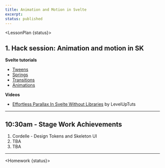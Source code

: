 ```yaml
---
title: Animation and Motion in Svelte
excerpt: 
status: published
---
```

<script>
	import Homework from "$lib/components/Homework.svelte";
	import LessonPlan from "$lib/components/LessonPlan.svelte";
</script>

<LessonPlan {status}>

## 1. Hack session: Animation and motion in SK
**Svelte tutorials**
- [Tweens](https://learn.svelte.dev/tutorial/tweens)
- [Springs](https://learn.svelte.dev/tutorial/springs)
- [Transitions](https://learn.svelte.dev/tutorial/transition)
- [Animations](https://learn.svelte.dev/tutorial/animate)

**Videos**
- [Effortless Parallax In Svelte Without Libraries](https://www.youtube.com/watch?v=K3CM7j9GIxk) by LevelUpTuts

---

## 10:30am - Stage Work Achievements
1. Cordelle - Design Tokens and Skeleton UI
2. TBA
3. TBA

</LessonPlan>

---

<Homework {status}>



</Homework>